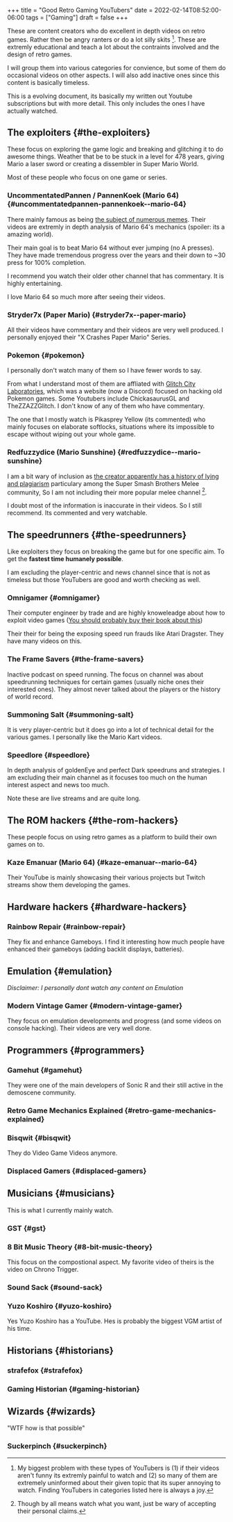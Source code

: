 +++
title = "Good Retro Gaming YouTubers"
date = 2022-02-14T08:52:00-06:00
tags = ["Gaming"]
draft = false
+++

These are content creators who do excellent in depth videos on retro games. Rather then be angry ranters or do a lot silly skits&nbsp;[^fn:1]. These are extremly educational and teach a lot about the contraints involved and the design of retro games.

I will group them into various categories for convience, but some of them do occasional videos on other aspects. I will also add inactive ones since this content is basically timeless.

This is a evolving document, its basically my written out Youtube subscriptions but with more detail. This only includes the ones I have actually watched.


## The exploiters {#the-exploiters}

These focus on exploring the game logic and breaking and glitching it to do awesome things. Weather that be to be stuck in a level for 478 years, giving Mario a laser sword or creating a dissembler in Super Mario World.

Most of these people who focus on one game or series.


### UncommentatedPannen / PannenKoek (Mario 64) {#uncommentatedpannen-pannenkoek--mario-64}

There mainly famous as being [the subject of numerous memes](https://knowyourmeme.com/memes/people/pannenkoek2012). Their videos are extremly in depth analysis of Mario 64's mechanics (spoiler: its a amazing world).

Their main goal is to beat Mario 64 without ever jumping (no A presses). They have made tremendous progress over the years and their down to ~30 press for 100% completion.

I recommend you watch their older other channel that has commentary. It is highly entertaining.

I love Mario 64 so much more after seeing their videos.


### Stryder7x (Paper Mario) {#stryder7x--paper-mario}

All their videos have commentary and their videos are very well produced. I personally enjoyed their "X Crashes Paper Mario" Series.


### Pokemon {#pokemon}

I personally don't watch many of them so I have fewer words to say.

From what I understand most of them are affliated with [Glitch City Laboratories](https://archives.glitchcity.info/), which was a website (now a Discord) focused on hacking old Pokemon games. Some Youtubers include ChickasaurusGL and TheZZAZZGlitch. I don't know of any of them who have commentary.

The one that I mostly watch is Pikasprey Yellow (its commented) who mainly focuses on elaborate softlocks, situations where its impossible to escape without wiping out your whole game.


### Redfuzzydice (Mario Sunshine) {#redfuzzydice--mario-sunshine}

I am a bit wary of inclusion as [the creator apparently has a history of lying and plagiarism](https://www.youtube.com/watch?v=puNJumkuIUw) particulary among the Super Smash Brothers Melee community, So I am not including their more popular melee channel&nbsp;[^fn:2].

I doubt most of the information is inaccurate in their videos. So I still recommend. Its commented and very watchable.


## The speedrunners {#the-speedrunners}

Like exploiters they focus on breaking the game but for one specific aim. To get the **fastest time humanely possible**.

I am excluding the player-centric and news channel since that is not as timeless but those YouTubers are good and worth checking as well.


### Omnigamer {#omnigamer}

Their computer engineer by trade and are highly knoweleadge about how to exploit video games ([You should probably buy their book about this](https://www.fangamer.com/products/speedrun-book))

Their their for being the exposing speed run frauds like Atari Dragster. They have many videos on this.


### The Frame Savers {#the-frame-savers}

Inactive podcast on speed running. The focus on channel was about speedrunning techniques for certain games (usually niche ones their interested ones). They almost never talked about the players or the history of world record.


### Summoning Salt {#summoning-salt}

It is very player-centric but it does go into a lot of technical detail for the various games. I personally like the Mario Kart videos.


### Speedlore {#speedlore}

In depth analysis of goldenEye and perfect Dark speedruns and strategies. I am excluding their main channel as it focuses too much on the human interest aspect and news too much.

Note these are live streams and are quite long.


## The ROM hackers {#the-rom-hackers}

These people focus on using retro games as a platform to build their own games on to.


### Kaze Emanuar (Mario 64) {#kaze-emanuar--mario-64}

Their YouTube is mainly showcasing their various projects but Twitch streams show them developing the games.


## Hardware hackers {#hardware-hackers}


### Rainbow Repair {#rainbow-repair}

They fix and enhance Gameboys. I find it interesting how much people have enhanced their gameboys (adding backlit displays, batteries).


## Emulation {#emulation}

_Disclaimer: I personally dont watch any content on Emulation_


### Modern Vintage Gamer {#modern-vintage-gamer}

They focus on emulation developments and progress (and some videos on console hacking). Their videos are very well done.


## Programmers {#programmers}


### Gamehut {#gamehut}

They were one of the main developers of Sonic R and their still active in the demoscene community.


### Retro Game Mechanics Explained {#retro-game-mechanics-explained}


### Bisqwit {#bisqwit}

They do Video Game Videos anymore.


### Displaced Gamers {#displaced-gamers}


## Musicians {#musicians}

This is what I currently mainly watch.


### GST {#gst}


### 8 Bit Music Theory {#8-bit-music-theory}

This focus on the compostional aspect. My favorite video of theirs is the video on Chrono Trigger.


### Sound Sack {#sound-sack}


### Yuzo Koshiro {#yuzo-koshiro}

Yes Yuzo Koshiro has a YouTube. Hes is probably the biggest VGM artist of his time.


## Historians {#historians}


### strafefox {#strafefox}


### Gaming Historian {#gaming-historian}


## Wizards {#wizards}

"WTF how is that possible"


### Suckerpinch {#suckerpinch}

[^fn:1]: My biggest problem with these types of YouTubers is (1) if their videos aren't funny its extremly painful to watch and (2) so many of them are extremely uninformed about their given topic that its super annoying to watch. Finding YouTubers in categories listed here is always a joy.
[^fn:2]: Though by all means watch what you want, just be wary of accepting their personal claims.